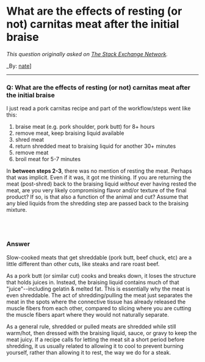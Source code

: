 ﻿# What are the effects of resting (or not) carnitas meat after the initial braise

_This question originally asked on [The Stack Exchange Network](https://cooking.stackexchange.com/q/120092)._

_By: [nate](https://cooking.stackexchange.com/u/73295)]
<br><hr>
### Q: What are the effects of resting (or not) carnitas meat after the initial braise
<p>I just read a pork carnitas recipe and part of the workflow/steps went like this:</p>
<ol>
<li>braise meat (e.g. pork shoulder, pork butt) for 8+ hours</li>
<li>remove meat, keep braising liquid available</li>
<li>shred meat</li>
<li>return shredded meat to braising liquid for another 30+ minutes</li>
<li>remove meat</li>
<li>broil meat for 5-7 minutes</li>
</ol>
<p>In <strong>between steps 2-3</strong>, there was no mention of resting the meat. Perhaps that was implicit. Even if it was, it got me thinking. If you are returning the meat (post-shred) back to the braising liquid <em>without</em> ever having rested the meat, are you very likely compromising flavor and/or texture of the final product? If so, is that also a function of the animal and cut? Assume that any bled liquids from the shredding step are passed back to the braising mixture.</p>

<br><br>
### Answer 
<p>Slow-cooked meats that get shreddable (pork butt, beef chuck, etc) are a little different than other cuts, like steaks and rare roast beef.</p>
<p>As a pork butt (or similar cut) cooks and breaks down, it loses the structure that holds juices in. Instead, the braising liquid contains much of that &quot;juice&quot;--including gelatin &amp; melted fat. This is essentially why the meat is even shreddable. The act of shredding/pulling the meat just separates the meat  in the spots where the connective tissue has already released the muscle fibers from each other, compared to slicing where you are cutting the muscle fibers apart where they would not naturally separate.</p>
<p>As a general rule, shredded or pulled meats are shredded while still warm/hot, then dressed with the braising liquid, sauce, or gravy to keep the meat juicy. If a recipe calls for letting the meat sit a short period before shredding, it us usually related to allowing it to cool to prevent burning yourself, rather than allowing it to rest, the way we do for a steak.</p>

